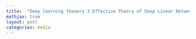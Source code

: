 ```yaml
---
title:  "Deep learning theoery 3.Effective Theory of Deep Linear Network at initialization"
mathjax: true
layout: post
categories: media
---
```

